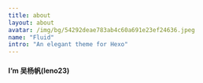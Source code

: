 ```yaml
---
title: about
layout: about
avatar: /img/bg/54292deae783ab4c60a691e23ef24636.jpeg
name: "Fluid"
intro: "An elegant theme for Hexo"
---
```



#### I‘m 吴杨帆(leno23)
